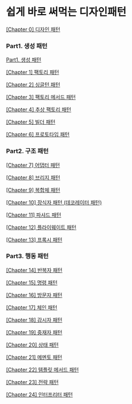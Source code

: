 # 쉽게 바로 써먹는 디자인패턴

[[Chapter 0] 디자인 패턴](%5BChapter%200%5D%20%E1%84%83%E1%85%B5%E1%84%8C%E1%85%A1%E1%84%8B%E1%85%B5%E1%86%AB%20%E1%84%91%E1%85%A2%E1%84%90%E1%85%A5%E1%86%AB.md)

### Part1. 생성 패턴

[Part1. 생성 패턴](Part1%20%E1%84%89%E1%85%A2%E1%86%BC%E1%84%89%E1%85%A5%E1%86%BC%20%E1%84%91%E1%85%A2%E1%84%90%E1%85%A5%E1%86%AB.md)

[[Chapter 1] 팩토리 패턴](%5BChapter%201%5D%20%E1%84%91%E1%85%A2%E1%86%A8%E1%84%90%E1%85%A9%E1%84%85%E1%85%B5%20%E1%84%91%E1%85%A2%E1%84%90%E1%85%A5%E1%86%AB.md)

[[Chapter 2] 싱글턴 패턴](%5BChapter%202%5D%20%E1%84%89%E1%85%B5%E1%86%BC%E1%84%80%E1%85%B3%E1%86%AF%E1%84%90%E1%85%A5%E1%86%AB%20%E1%84%91%E1%85%A2%E1%84%90%E1%85%A5%E1%86%AB.md)

[[Chapter 3] 팩토리 메서드 패턴](%5BChapter%203%5D%20%E1%84%91%E1%85%A2%E1%86%A8%E1%84%90%E1%85%A9%E1%84%85%E1%85%B5%20%E1%84%86%E1%85%A6%E1%84%89%E1%85%A5%E1%84%83%E1%85%B3%20%E1%84%91%E1%85%A2%E1%84%90%E1%85%A5%E1%86%AB%204fa5e9b4a24e40edb694b15410a125a1.md)

[[Chapter 4] 추상 팩토리 패턴](%5BChapter%204%5D%20%E1%84%8E%E1%85%AE%E1%84%89%E1%85%A1%E1%86%BC%20%E1%84%91%E1%85%A2%E1%86%A8%E1%84%90%E1%85%A9%E1%84%85%E1%85%B5%20%E1%84%91%E1%85%A2%E1%84%90%E1%85%A5%E1%86%AB%20b5147dc54eef4bd38ad8862c66e5afef.md)

[[Chapter 5] 빌더 패턴](%5BChapter%205%5D%20%E1%84%87%E1%85%B5%E1%86%AF%E1%84%83%E1%85%A5%20%E1%84%91%E1%85%A2%E1%84%90%E1%85%A5%E1%86%AB%2082bf21a6b8044a12a3210a2108ada551.md)

[[Chapter 6] 프로토타입 패턴](%E1%84%89%E1%85%B1%E1%86%B8%E1%84%80%E1%85%A6%20%E1%84%87%E1%85%A1%E1%84%85%E1%85%A9%20%E1%84%8A%E1%85%A5%E1%84%86%E1%85%A5%E1%86%A8%E1%84%82%E1%85%B3%E1%86%AB%20%E1%84%83%E1%85%B5%E1%84%8C%E1%85%A1%E1%84%8B%E1%85%B5%E1%86%AB%E1%84%91%E1%85%A2%E1%84%90%E1%85%A5%E1%86%AB%20ad771f40d9a34382b355b13d4d35bb21/%5BChapter%206%5D%20%E1%84%91%E1%85%B3%E1%84%85%E1%85%A9%E1%84%90%E1%85%A9%E1%84%90%E1%85%A1%E1%84%8B%E1%85%B5%E1%86%B8%20%E1%84%91%E1%85%A2%E1%84%90%E1%85%A5%E1%86%AB%2033b8f707a5664c31911e1533ad53dbba.md)

### Part2. 구조 패턴

[[Chapter 7] 어댑터 패턴](%E1%84%89%E1%85%B1%E1%86%B8%E1%84%80%E1%85%A6%20%E1%84%87%E1%85%A1%E1%84%85%E1%85%A9%20%E1%84%8A%E1%85%A5%E1%84%86%E1%85%A5%E1%86%A8%E1%84%82%E1%85%B3%E1%86%AB%20%E1%84%83%E1%85%B5%E1%84%8C%E1%85%A1%E1%84%8B%E1%85%B5%E1%86%AB%E1%84%91%E1%85%A2%E1%84%90%E1%85%A5%E1%86%AB%20ad771f40d9a34382b355b13d4d35bb21/%5BChapter%207%5D%20%E1%84%8B%E1%85%A5%E1%84%83%E1%85%A2%E1%86%B8%E1%84%90%E1%85%A5%20%E1%84%91%E1%85%A2%E1%84%90%E1%85%A5%E1%86%AB%20b4f1dfa96f0140ef9d73a1e84a4758c3.md)

[[Chapter 8] 브리지 패턴](%E1%84%89%E1%85%B1%E1%86%B8%E1%84%80%E1%85%A6%20%E1%84%87%E1%85%A1%E1%84%85%E1%85%A9%20%E1%84%8A%E1%85%A5%E1%84%86%E1%85%A5%E1%86%A8%E1%84%82%E1%85%B3%E1%86%AB%20%E1%84%83%E1%85%B5%E1%84%8C%E1%85%A1%E1%84%8B%E1%85%B5%E1%86%AB%E1%84%91%E1%85%A2%E1%84%90%E1%85%A5%E1%86%AB%20ad771f40d9a34382b355b13d4d35bb21/%5BChapter%208%5D%20%E1%84%87%E1%85%B3%E1%84%85%E1%85%B5%E1%84%8C%E1%85%B5%20%E1%84%91%E1%85%A2%E1%84%90%E1%85%A5%E1%86%AB%20bd8061b9ffcc4482b5ed57b8cec0da58.md)

[[Chapter 9] 복합체 패턴](%5BChapter%209%5D%20%E1%84%87%E1%85%A9%E1%86%A8%E1%84%92%E1%85%A1%E1%86%B8%E1%84%8E%E1%85%A6%20%E1%84%91%E1%85%A2%E1%84%90%E1%85%A5%E1%86%AB%20f59fcff8456749eaac0468a7571bd2fe.md)

[[Chapter 10] 장식자 패턴 (데코레이터 패턴)](%5BChapter%2010%5D%20%E1%84%8C%E1%85%A1%E1%86%BC%E1%84%89%E1%85%B5%E1%86%A8%E1%84%8C%E1%85%A1%20%E1%84%91%E1%85%A2%E1%84%90%E1%85%A5%E1%86%AB%20(%E1%84%83%E1%85%A6%E1%84%8F%E1%85%A9%E1%84%85%E1%85%A6%E1%84%8B%E1%85%B5%E1%84%90%E1%85%A5%20%E1%84%91%E1%85%A2%E1%84%90%E1%85%A5%E1%86%AB)%20ebd84ff6e7304aa8a593a438fbf68fde.md)

[[Chapter 11] 파샤드 패턴](%E1%84%89%E1%85%B1%E1%86%B8%E1%84%80%E1%85%A6%20%E1%84%87%E1%85%A1%E1%84%85%E1%85%A9%20%E1%84%8A%E1%85%A5%E1%84%86%E1%85%A5%E1%86%A8%E1%84%82%E1%85%B3%E1%86%AB%20%E1%84%83%E1%85%B5%E1%84%8C%E1%85%A1%E1%84%8B%E1%85%B5%E1%86%AB%E1%84%91%E1%85%A2%E1%84%90%E1%85%A5%E1%86%AB%20ad771f40d9a34382b355b13d4d35bb21/%5BChapter%2011%5D%20%E1%84%91%E1%85%A1%E1%84%89%E1%85%A3%E1%84%83%E1%85%B3%20%E1%84%91%E1%85%A2%E1%84%90%E1%85%A5%E1%86%AB%20dcb4c185da034263998150609fc18d72.md)

[[Chapter 12] 플라이웨이트 패턴](%5BChapter%2012%5D%20%E1%84%91%E1%85%B3%E1%86%AF%E1%84%85%E1%85%A1%E1%84%8B%E1%85%B5%E1%84%8B%E1%85%B0%E1%84%8B%E1%85%B5%E1%84%90%E1%85%B3%20%E1%84%91%E1%85%A2%E1%84%90%E1%85%A5%E1%86%AB%20ff19d3c254a247b0937cc9925ab0949f.md)

[[Chapter 13] 프록시 패턴](%5BChapter%2013%5D%20%E1%84%91%E1%85%B3%E1%84%85%E1%85%A9%E1%86%A8%E1%84%89%E1%85%B5%20%E1%84%91%E1%85%A2%E1%84%90%E1%85%A5%E1%86%AB%20c16d697ca3db4871a3975514603e5f30.md)

### Part3. 행동 패턴

[[Chapter 14] 반복자 패턴](%5BChapter%2014%5D%20%E1%84%87%E1%85%A1%E1%86%AB%E1%84%87%E1%85%A9%E1%86%A8%E1%84%8C%E1%85%A1%20%E1%84%91%E1%85%A2%E1%84%90%E1%85%A5%E1%86%AB%20949251a666d94b28aa82220bfd5465d2.md)

[[Chapter 15] 명령 패턴](%5BChapter%2015%5D%20%E1%84%86%E1%85%A7%E1%86%BC%E1%84%85%E1%85%A7%E1%86%BC%20%E1%84%91%E1%85%A2%E1%84%90%E1%85%A5%E1%86%AB%20bcd132a2f48349b7898f2ee53128633f.md)

[[Chapter 16] 방문자 패턴](%5BChapter%2016%5D%20%E1%84%87%E1%85%A1%E1%86%BC%E1%84%86%E1%85%AE%E1%86%AB%E1%84%8C%E1%85%A1%20%E1%84%91%E1%85%A2%E1%84%90%E1%85%A5%E1%86%AB%20fe0e870da2b84266ba8578feef72c52c.md)

[[Chapter 17] 체인 패턴](%5BChapter%2017%5D%20%E1%84%8E%E1%85%A6%E1%84%8B%E1%85%B5%E1%86%AB%20%E1%84%91%E1%85%A2%E1%84%90%E1%85%A5%E1%86%AB%20badcd2c44c9b48e69ea0634317b0e25b.md)

[[Chapter 18] 감시자 패턴](%5BChapter%2018%5D%20%E1%84%80%E1%85%A1%E1%86%B7%E1%84%89%E1%85%B5%E1%84%8C%E1%85%A1%20%E1%84%91%E1%85%A2%E1%84%90%E1%85%A5%E1%86%AB%202a432d059838432e9ce0d117763ad499.md)

[[Chapter 19] 중재자 패턴](%5BChapter%2019%5D%20%E1%84%8C%E1%85%AE%E1%86%BC%E1%84%8C%E1%85%A2%E1%84%8C%E1%85%A1%20%E1%84%91%E1%85%A2%E1%84%90%E1%85%A5%E1%86%AB%209c7a134c3bca4011b34954756033f6c0.md)

[[Chapter 20] 상태 패턴](%5BChapter%2020%5D%20%E1%84%89%E1%85%A1%E1%86%BC%E1%84%90%E1%85%A2%20%E1%84%91%E1%85%A2%E1%84%90%E1%85%A5%E1%86%AB%2014908455d0c0468caec44a1f62d63efd.md)

[[Chapter 21] 메멘토 패턴](%5BChapter%2021%5D%20%E1%84%86%E1%85%A6%E1%84%86%E1%85%A6%E1%86%AB%E1%84%90%E1%85%A9%20%E1%84%91%E1%85%A2%E1%84%90%E1%85%A5%E1%86%AB%20b4c7791ad1fd4dbbbdc720ab3eccb2dc.md)

[[Chapter 22] 템플릿 메서드 패턴](%5BChapter%2022%5D%20%E1%84%90%E1%85%A6%E1%86%B7%E1%84%91%E1%85%B3%E1%86%AF%E1%84%85%E1%85%B5%E1%86%BA%20%E1%84%86%E1%85%A6%E1%84%89%E1%85%A5%E1%84%83%E1%85%B3%20%E1%84%91%E1%85%A2%E1%84%90%E1%85%A5%E1%86%AB%20224adc09497c447a9f34d7411f3ffc99.md)

[[Chapter 23] 전략 패턴](%5BChapter%2023%5D%20%E1%84%8C%E1%85%A5%E1%86%AB%E1%84%85%E1%85%A3%E1%86%A8%20%E1%84%91%E1%85%A2%E1%84%90%E1%85%A5%E1%86%AB%20d688aef182ae474b88c6a8219850e12e.md)

[[Chapter 24] 인터프리터 패턴](%5BChapter%2024%5D%20%E1%84%8B%E1%85%B5%E1%86%AB%E1%84%90%E1%85%A5%E1%84%91%E1%85%B3%E1%84%85%E1%85%B5%E1%84%90%E1%85%A5%20%E1%84%91%E1%85%A2%E1%84%90%E1%85%A5%E1%86%AB%20454c368bf9c24913ab3b675b785b6537.md)